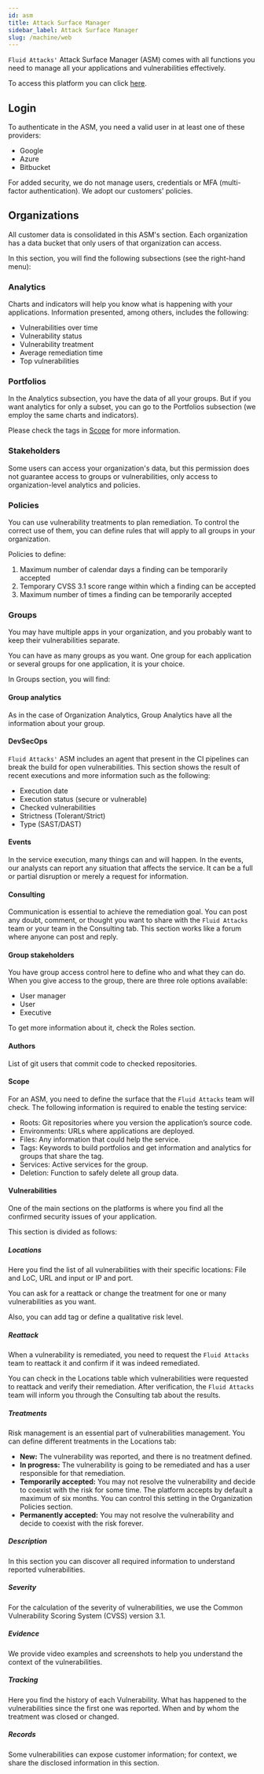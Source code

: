 ```yaml
---
id: asm
title: Attack Surface Manager
sidebar_label: Attack Surface Manager
slug: /machine/web
---
```


`Fluid Attacks'` Attack Surface Manager (ASM)
comes with all functions you need
to manage all your applications
and vulnerabilities effectively.

To access this platform
you can click [here](https://app.fluidattacks.com).

## Login

To authenticate in the ASM,
you need a valid user
in at least one of these providers:

- Google
- Azure
- Bitbucket

For added security,
we do not manage users,
credentials
or MFA (multi-factor authentication).
We adopt our customers' policies.

## Organizations

All customer data is consolidated
in this ASM's section.
Each organization has a data bucket
that only users of that organization
can access.

In this section,
you will find the following subsections
(see the right-hand menu):

### Analytics

Charts and indicators
will help you know what is happening
with your applications.
Information presented,
among others,
includes the following:

- Vulnerabilities over time
- Vulnerability status
- Vulnerability treatment
- Average remediation time
- Top vulnerabilities

### Portfolios

In the Analytics subsection,
you have the data of all your groups.
But if you want analytics for only a subset,
you can go to the Portfolios subsection
(we employ the same charts and indicators).

Please check the tags
in [Scope](/machine/web/#scope)
for more information.

### Stakeholders

Some users can access
your organization's data,
but this permission
does not guarantee access
to groups or vulnerabilities,
only access to organization-level analytics and policies.

### Policies

You can use vulnerability treatments
to plan remediation.
To control the correct use of them,
you can define rules
that will apply to all groups
in your organization.

Policies to define:

1. Maximum number of calendar days
  a finding can be temporarily accepted
1. Temporary CVSS 3.1 score range
  within which a finding can be accepted
1. Maximum number of times
  a finding can be temporarily accepted

### Groups

You may have multiple apps
in your organization,
and you probably want to
keep their vulnerabilities separate.

You can have as many groups as you want.
One group for each application
or several groups for one application,
it is your choice.

In Groups section,
you will find:

#### Group analytics

As in the case of Organization Analytics,
Group Analytics have
all the information about your group.

#### DevSecOps

`Fluid Attacks'` ASM
includes an agent that
present in the CI pipelines
can break the build for open vulnerabilities.
This section shows
the result of recent executions
and more information such as the following:

- Execution date
- Execution status (secure or vulnerable)
- Checked vulnerabilities
- Strictness (Tolerant/Strict)
- Type (SAST/DAST)

#### Events

In the service execution,
many things can and will happen.
In the events,
our analysts can report
any situation that affects the service.
It can be a full or partial disruption
or merely a request for information.

#### Consulting

Communication is essential
to achieve the remediation goal.
You can post any doubt,
comment, or thought
you want to share
with the `Fluid Attacks` team
or your team in the Consulting tab.
This section works like a forum
where anyone can post and reply.

#### Group stakeholders

You have group access control here
to define who and what they can do.
When you give access to the group,
there are three role options available:

- User manager
- User
- Executive

To get more information about it,
check the Roles section.

#### Authors

List of git users
that commit code
to checked repositories.

#### Scope

For an ASM,
you need to define the surface
that the `Fluid Attacks` team will check.
The following information
is required to enable
the testing service:

- Roots:
  Git repositories
  where you version
  the application’s source code.
- Environments:
  URLs where applications are deployed.
- Files:
  Any information
  that could help the service.
- Tags:
  Keywords to build portfolios
  and get information and analytics
  for groups that share the tag.
- Services:
  Active services for the group.
- Deletion:
  Function to safely delete
  all group data.

#### Vulnerabilities

One of the main sections on the platforms
is where you find all the confirmed security issues
of your application.

This section is divided as follows:

##### Locations

Here you find the list
of all vulnerabilities
with their specific locations:
File and LoC,
URL and input or IP and port.

You can ask for a reattack
or change the treatment
for one or many vulnerabilities
as you want.

Also,
you can add tag
 or define a qualitative risk level.

##### Reattack

When a vulnerability is remediated,
you need to request the `Fluid Attacks` team
to reattack it and confirm
if it was indeed remediated.

You can check in the Locations table
which vulnerabilities were requested
to reattack and verify their remediation.
After verification,
the `Fluid Attacks` team
will inform you through the Consulting tab
about the results.

##### Treatments

Risk management is an essential part
of vulnerabilities management.
You can define different treatments
in the Locations tab:

- **New:**
  The vulnerability was reported,
  and there is no treatment defined.
- **In progress:**
  The vulnerability is going to be remediated
  and has a user responsible
  for that remediation.
- **Temporarily accepted:**
  You may not resolve the vulnerability
  and decide to coexist with the risk
  for some time.
  The platform accepts by default
  a maximum of six months.
  You can control this setting
  in the Organization Policies section.
- **Permanently accepted:**
  You may not resolve the vulnerability
  and decide to coexist
  with the risk forever.

##### Description

In this section you can discover
all required information
to understand reported vulnerabilities.

##### Severity

For the calculation
of the severity of vulnerabilities,
we use the Common Vulnerability Scoring System
(CVSS) version 3.1.

##### Evidence

We provide video examples and screenshots
to help you understand
the context of the vulnerabilities.

##### Tracking

Here you find the history of each Vulnerability.
What has happened to the vulnerabilities
since the first one was reported.
When and by whom
the treatment was closed or changed.

##### Records

Some vulnerabilities
can expose customer information;
for context,
we share the disclosed information in this section.
